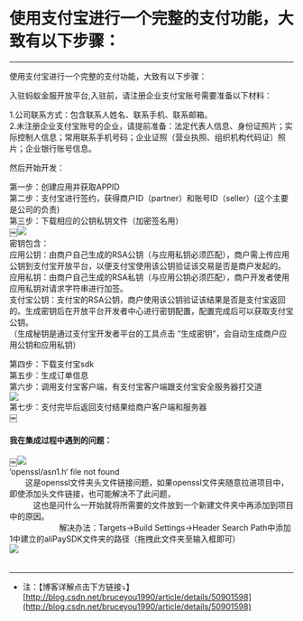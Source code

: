 # 使用支付宝进行一个完整的支付功能，大致有以下步骤：


----  

使用支付宝进行一个完整的支付功能，大致有以下步骤：<br>


入驻蚂蚁金服开放平台,入驻前，请注册企业支付宝账号需要准备以下材料：<br>

1.公司联系方式：包含联系人姓名、联系手机、联系邮箱。<br>
2.未注册企业支付宝账号的企业，请提前准备：法定代表人信息、身份证照片；实际控制人信息；常用联系手机号码；企业证照（营业执照、组织机构代码证）照片；企业银行账号信息。<br>

然后开始开发：<br>

第一步：创建应用并获取APPID<br>
第二步：支付宝进行签约，获得商户ID（partner）和账号ID（seller）(这个主要是公司的负责)<br>
第三步：下载相应的公钥私钥文件（加密签名用）<br>
￼![](https://github.com/liyuunxiangGit/iOS--InterviewQuestions/blob/master/imageFile/支付宝1.jpg)<br>
密钥包含：<br>
应用公钥：由商户自己生成的RSA公钥（与应用私钥必须匹配），商户需上传应用公钥到支付宝开放平台，以便支付宝使用该公钥验证该交易是否是商户发起的。<br>
应用私钥：由商户自己生成的RSA私钥（与应用公钥必须匹配），商户开发者使用应用私钥对请求字符串进行加签。<br>
支付宝公钥：支付宝的RSA公钥，商户使用该公钥验证该结果是否是支付宝返回的。生成密钥后在开放平台开发者中心进行密钥配置，配置完成后可以获取支付宝公钥。<br>
（生成秘钥是通过支付宝开发者平台的工具点击 “生成密钥”，会自动生成商户应用公钥和应用私钥）<br>

第四步：下载支付宝sdk<br>
第五步：生成订单信息<br>
第六步：调用支付宝客户端，有支付宝客户端跟支付宝安全服务器打交道<br>
![](https://github.com/liyuunxiangGit/iOS--InterviewQuestions/blob/master/imageFile/2支付宝支付流程.jpg)<br>
第七步：支付完毕后返回支付结果给商户客户端和服务器<br>
￼


#### 我在集成过程中遇到的问题：
￼![](https://github.com/liyuunxiangGit/iOS--InterviewQuestions/blob/master/imageFile/支付宝集成中遇到的问题.jpg)<br>
‘openssl/asn1.h‘ file not found<br>
　　这是openssl文件夹头文件链接问题，如果openssl文件夹随意拉进项目中，即使添加头文件链接，也可能解决不了此问题，<br>
　　　这也是问什么一开始就将所需要的文件放到一个新建文件夹中再添加到项目中的原因。<br>
　　　
　　　解决办法：Targets->Build Settings->Header Search Path中添加1中建立的aliPaySDK文件夹的路径（拖拽此文件夹至输入框即可）<br>
![](https://github.com/liyuunxiangGit/iOS--InterviewQuestions/blob/master/imageFile/支付宝问题解决.jpg)<br>
　　　
　　　



-----


* 注：【博客详解点击下方链接⤵️】  
[http://blog.csdn.net/bruceyou1990/article/details/50901598](http://blog.csdn.net/bruceyou1990/article/details/50901598)
